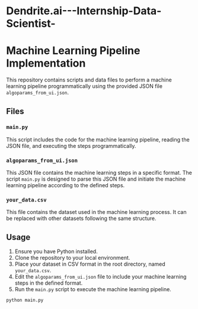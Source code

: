# Dendrite.ai---Internship-Data-Scientist-


# Machine Learning Pipeline Implementation

This repository contains scripts and data files to perform a machine learning pipeline programmatically using the provided JSON file `algoparams_from_ui.json`.

## Files

### `main.py`
This script includes the code for the machine learning pipeline, reading the JSON file, and executing the steps programmatically.

### `algoparams_from_ui.json`
This JSON file contains the machine learning steps in a specific format. The script `main.py` is designed to parse this JSON file and initiate the machine learning pipeline according to the defined steps.

### `your_data.csv`
This file contains the dataset used in the machine learning process. It can be replaced with other datasets following the same structure.

## Usage

1. Ensure you have Python installed.
2. Clone the repository to your local environment.
3. Place your dataset in CSV format in the root directory, named `your_data.csv`.
4. Edit the `algoparams_from_ui.json` file to include your machine learning steps in the defined format.
5. Run the `main.py` script to execute the machine learning pipeline.

```python
python main.py
